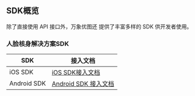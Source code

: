 ## SDK概览

除了直接使用 API 接口外，万象优图还 提供了丰富多样的 SDK 供开发者使用。

### 人脸核身解决方案SDK

| SDK         | 接入文档                                     |
| ----------- | ---------------------------------------- |
| iOS SDK     | [iOS SDK接入文档](/document/product/460/7990) |
| Android SDK | [Android SDK 接入文档](/document/product/460/7989) |

